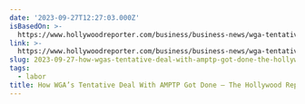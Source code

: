 ```yaml
---
date: '2023-09-27T12:27:03.000Z'
isBasedOn: >-
  https://www.hollywoodreporter.com/business/business-news/wga-tentative-deal-amptp-1235601098/
link: >-
  https://www.hollywoodreporter.com/business/business-news/wga-tentative-deal-amptp-1235601098/
slug: 2023-09-27-how-wgas-tentative-deal-with-amptp-got-done-the-hollywood-reporter
tags:
  - labor
title: How WGA’s Tentative Deal With AMPTP Got Done – The Hollywood Reporter
---
```



